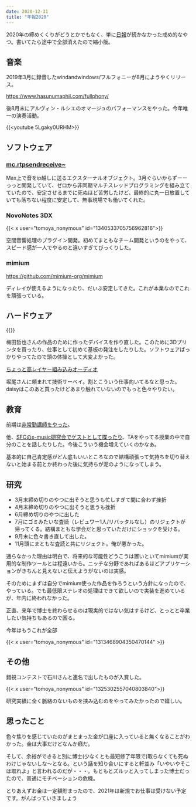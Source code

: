```yaml
---
date: 2020-12-31
title: "年報2020"
---
```


2020年の締めくくりがどうとかでもなく、単に[日報](https://matsuuratomoya.com/nippou/)が続かなかった戒め的なやつ。書いてたら途中で全部消えたので縮小版。



## 音楽

2019年3月に録音したwindandwindows/フルフォニーが8月にようやくリリース。

https://www.hasunumaphil.com/fullphony/

後8月末にアルヴィン・ルシエのオマージュのパフォーマンスをやった。今年唯一の演奏活動。

{{<youtube 5Lgaky0URHM>}}



## ソフトウェア

### [mc.rtpsendreceive~](https://github.com/tomoyanonymous/rtpsendreceive)

Max上で音をip越しに送るエクスターナルオブジェクト。3月ぐらいからずーーっっと開発していて、ゼロから非同期マルチスレッドプログラミングを組み立てていたので、安定させるまでに死ぬほど苦労したけど、最終的に丸一日放置していても落ちない程度に安定して、無事現場でも働いてくれた。

### NovoNotes 3DX

{{< x user="tomoya_nonymous" id="1340533705756962816">}}

空間音響処理のプラグイン開発。初めてまともなチーム開発というのをやって、スピード感が一人でやるのと違いすぎてびっくりした。

### mimium

https://github.com/mimium-org/mimium

ディレイが使えるようになったり、だいぶ安定してきた。これが本業なのでこれを頑張っている。



## ハードウェア

{{<instagram CF9JygnDYnu hidecaption>}}

梅田哲也さんの作品のために作ったデバイスを作り直した。このために3Dプリンタを買ったり、仕事として初めて基板の発注をしたりした。ソフトウェアばっかりやってたので頭の体操として大変よかった。

[ちょっと高レイヤー組み込みオーディオ](https://speakerdeck.com/tomoyanonymous/a-bit-high-layer-audio-embedded-platforms-in-2020)

堀尾さんに頼まれて技術サーベイ。割とこういう仕事向いてるなと思った。daisyはこのあと買ったけどあまり触れていないのでもっと色々やりたい。



## 教育

前期は[非常勤講師をやった](https://matsuuratomoya.com/blog/2020-08-06/first-teaching/)。

他、[SFCのx-music研究会でゲストとして喋ったり](https://speakerdeck.com/tomoyanonymous/can-we-seriously-change-music)、TAをやってる授業の中で自分のことを話したりした。今後こういう機会増えていくのかなあ。

基本的に自己肯定感がどん底もいいところなので結構頑張って気持ちを切り替えないと始まる前とか終わった後に気持ちが泥のようになってしまう。

## 研究

- 3月末締め切りのやつに出そうと思うも忙しすぎて間に合わず挫折
- 4月末締め切りのやつに出そうと思うも挫折
- 6月締め切りのやつに出した
- 7月にゴミみたいな査読（レビュワー1人/リバッタルなし）のリジェクトが帰ってくる。結構まともな学会だと思っていただけにショックを受ける。
- 9月末に色々書き直して出した。
- 11月頭にまともな査読と共にリジェクト。俺が悪かった。

通らなかった理由は明白で、将来的な可能性どうこうは置いといてmimiumが実用的な制作ツールとは程遠いから。ニッチな分野であればあるほどアプリケーションがきちんと見えないと伝えようがないのは実感。

そのためにまずは自分でmimium使った作品を作ろうという方針になったので、やっている。でも最低限ステレオの処理はできて欲しいので実装を進めているが、年内に終われなかった。

正直、来年で博士を終わらせるのは現実的ではない気はするけど、とっとと卒業したい気持ちもあるので困る。

今年はもうこれが全部

{{< x user="tomoya_nonymous" id="1313468904350470144" >}}

## その他

錯視コンテストで石川さんと連名で出したものが入賞した。

{{< x user="tomoya_nonymous" id="1325302557040803840">}}

研究実績に全く脈絡のないものを挟み込むのをやってみたかったので嬉しい。



## 思ったこと

色々焦りを感じていたのがまとまった金が口座に入っていると無くなることがわかった。金は大事だけどなんか癪だ。

そして、余裕ができると別に博士(少なくとも最短修了年限で)取らなくても死ぬわけじゃないしな〜となる。という話を知り合いにすると軒並み「いやいやそこは取れよ」と言われるのだが・・・。もともとズルッと入ってしまった博士だったので、普通にモチベーションの危機。

とりあえずお金は一定額貯まったので、2021年は新規でお仕事は受けない予定です。がんばっていきましょう